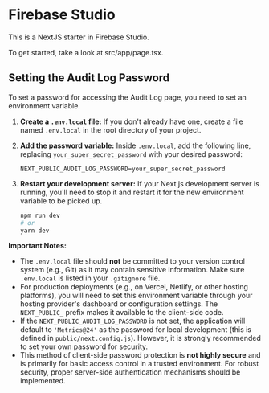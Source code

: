 # Firebase Studio

This is a NextJS starter in Firebase Studio.

To get started, take a look at src/app/page.tsx.

## Setting the Audit Log Password

To set a password for accessing the Audit Log page, you need to set an environment variable.

1.  **Create a `.env.local` file:**
    If you don't already have one, create a file named `.env.local` in the root directory of your project.

2.  **Add the password variable:**
    Inside `.env.local`, add the following line, replacing `your_super_secret_password` with your desired password:
    ```
    NEXT_PUBLIC_AUDIT_LOG_PASSWORD=your_super_secret_password
    ```

3.  **Restart your development server:**
    If your Next.js development server is running, you'll need to stop it and restart it for the new environment variable to be picked up.

    ```bash
    npm run dev
    # or
    yarn dev
    ```

**Important Notes:**

*   The `.env.local` file should **not** be committed to your version control system (e.g., Git) as it may contain sensitive information. Make sure `.env.local` is listed in your `.gitignore` file.
*   For production deployments (e.g., on Vercel, Netlify, or other hosting platforms), you will need to set this environment variable through your hosting provider's dashboard or configuration settings. The `NEXT_PUBLIC_` prefix makes it available to the client-side code.
*   If the `NEXT_PUBLIC_AUDIT_LOG_PASSWORD` is not set, the application will default to `'Metrics@24'` as the password for local development (this is defined in `public/next.config.js`). However, it is strongly recommended to set your own password for security.
*   This method of client-side password protection is **not highly secure** and is primarily for basic access control in a trusted environment. For robust security, proper server-side authentication mechanisms should be implemented.
